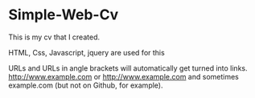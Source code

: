 # Simple-Web-Cv
This is my cv that I created.  

HTML, Css, Javascript, jquery are used for this

URLs and URLs in angle brackets will automatically get turned into links. 
http://www.example.com or <http://www.example.com> and sometimes 
example.com (but not on Github, for example).
